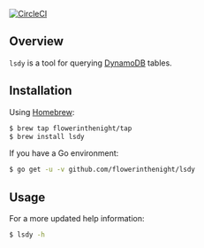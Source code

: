 [![CircleCI](https://circleci.com/gh/flowerinthenight/lsdy/tree/master.svg?style=svg)](https://circleci.com/gh/flowerinthenight/lsdy/tree/master)

## Overview

`lsdy` is a tool for querying [DynamoDB](https://aws.amazon.com/dynamodb/) tables.

## Installation

Using [Homebrew](https://brew.sh/):
```bash
$ brew tap flowerinthenight/tap
$ brew install lsdy
```

If you have a Go environment:
```bash
$ go get -u -v github.com/flowerinthenight/lsdy
```

## Usage
For a more updated help information:
```bash
$ lsdy -h
```
